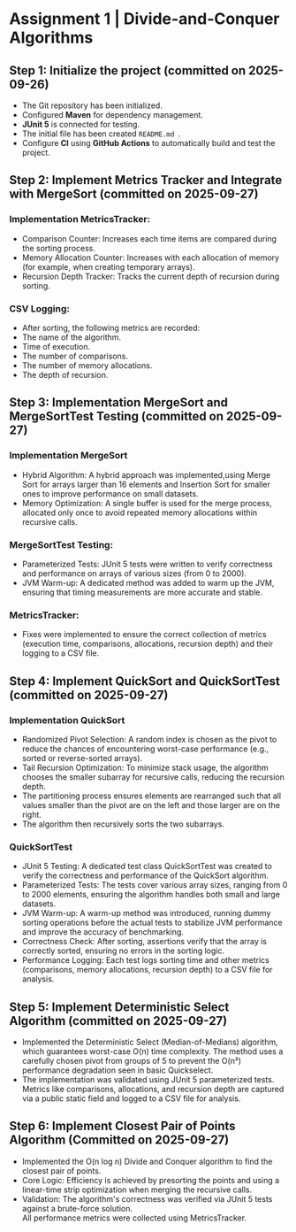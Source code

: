 # Assignment 1 | Divide-and-Conquer Algorithms

## Step 1: Initialize the project (committed on 2025-09-26)
- The Git repository has been initialized.
- Configured **Maven** for dependency management.
- **JUnit 5** is connected for testing.
- The initial file has been created `README.md `.
- Configure **CI** using **GitHub Actions** to automatically build and test the project.

## Step 2: Implement Metrics Tracker and Integrate with MergeSort (committed on 2025-09-27)
### Implementation MetricsTracker:
- Comparison Counter: Increases each time items are compared during the sorting process.
- Memory Allocation Counter: Increases with each allocation of memory (for example, when creating temporary arrays).
- Recursion Depth Tracker: Tracks the current depth of recursion during sorting.
### CSV Logging:
- After sorting, the following metrics are recorded:
- The name of the algorithm.
- Time of execution.
- The number of comparisons.
- The number of memory allocations.
- The depth of recursion.

## Step 3: Implementation MergeSort and MergeSortTest Testing (committed on 2025-09-27)
### Implementation MergeSort
- Hybrid Algorithm: A hybrid approach was implemented,using Merge Sort for arrays larger than 16 elements and Insertion Sort for smaller ones to improve performance on small datasets.
- Memory Optimization: A single buffer is used for the merge process, allocated only once to avoid repeated memory allocations within recursive calls.
### MergeSortTest Testing:
- Parameterized Tests: JUnit 5 tests were written to verify correctness and performance on arrays of various sizes (from 0 to 2000).
- JVM Warm-up: A dedicated method was added to warm up the JVM, ensuring that timing measurements are more accurate and stable.
### MetricsTracker:
- Fixes were implemented to ensure the correct collection of metrics (execution time, comparisons, allocations, recursion depth) and their logging to a CSV file.

## Step 4: Implement QuickSort and QuickSortTest (committed on 2025-09-27)
### Implementation QuickSort
- Randomized Pivot Selection: A random index is chosen as the pivot to reduce the chances of encountering worst-case performance (e.g., sorted or reverse-sorted arrays).
- Tail Recursion Optimization: To minimize stack usage, the algorithm chooses the smaller subarray for recursive calls, reducing the recursion depth.
- The partitioning process ensures elements are rearranged such that all values smaller than the pivot are on the left and those larger are on the right.
- The algorithm then recursively sorts the two subarrays.

### QuickSortTest
- JUnit 5 Testing: A dedicated test class QuickSortTest was created to verify the correctness and performance of the QuickSort algorithm.
- Parameterized Tests: The tests cover various array sizes, ranging from 0 to 2000 elements, ensuring the algorithm handles both small and large datasets.
- JVM Warm-up: A warm-up method was introduced, running dummy sorting operations before the actual tests to stabilize JVM performance and improve the accuracy of benchmarking.
- Correctness Check: After sorting, assertions verify that the array is correctly sorted, ensuring no errors in the sorting logic.
- Performance Logging: Each test logs sorting time and other metrics (comparisons, memory allocations, recursion depth) to a CSV file for analysis.

## Step 5: Implement Deterministic Select Algorithm (committed on 2025-09-27)

- Implemented the Deterministic Select (Median-of-Medians) algorithm, which guarantees worst-case O(n) time complexity.
The method uses a carefully chosen pivot from groups of 5 to prevent the O(n²) performance degradation seen in basic Quickselect.
- The implementation was validated using JUnit 5 parameterized tests.
Metrics like comparisons, allocations, and recursion depth are captured via a public static field and logged to a CSV file for analysis.

## Step 6: Implement Closest Pair of Points Algorithm (Committed on 2025-09-27)

- Implemented the O(n log n) Divide and Conquer algorithm to find the closest pair of points.
- Core Logic: Efficiency is achieved by presorting the points and using a linear-time strip optimization when merging the recursive calls.
- Validation: The algorithm's correctness was verified via JUnit 5 tests against a brute-force solution.  
  All performance metrics were collected using MetricsTracker.